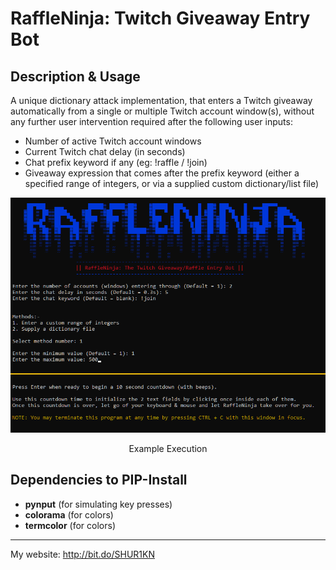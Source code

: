 # RaffleNinja: Twitch Giveaway Entry Bot

## Description & Usage
A unique dictionary attack implementation, that enters a Twitch giveaway automatically from a single or multiple Twitch account window(s), without any further user intervention required after the following user inputs:

- Number of active Twitch account windows
- Current Twitch chat delay (in seconds)
- Chat prefix keyword if any (eg: !raffle / !join)
- Giveaway expression that comes after the prefix keyword (either a specified range of integers, or via a supplied custom dictionary/list file)

<div align="center">
<img src="https://raw.githubusercontent.com/SHUR1K-N/RaffleNinja-Twitch-Giveaway-Entry-Bot/master/Images/Example.png" >
<p>Example Execution</p>
</div>

## Dependencies to PIP-Install
- **pynput** (for simulating key presses)
- **colorama** (for colors)
- **termcolor** (for colors)

------------

My website: http://bit.do/SHUR1KN
